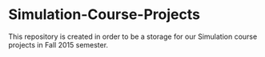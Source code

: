 # Simulation-Course-Projects
This repository is created in order to be a storage for our Simulation course projects in Fall 2015 semester.
